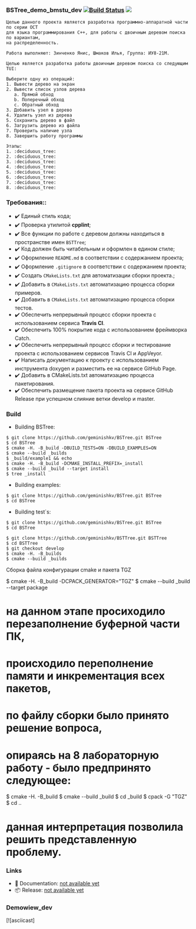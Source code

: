 ### BSTree_demo_bmstu_dev [![Build Status](https://travis-ci.org/geminishkv/BSTree_edit.svg?branch=develop)](https://travis-ci.org/geminishkv/BSTree_edit) <a href="https://geminishkv.github.io/BSTree_edit/"><img src="https://codedocs.xyz/doxygen/doxygen.svg"/></a>

```
Целью данного проекта является разработка программно-аппаратной части по серии ОСТ 
для языка программирования С++, для работы с двоичным деревом поиска по вариантам, 
на распределенность.
```

```
Работа выполняют: Зинченко Янис, Шмаков Илья, Группа: ИУ8-21М.
```

```
Целью является разработка работы двоичным деревом поиска со следующим TUI:

Выберите одну из операций:
1. Вывести дерево на экран
2. Вывести список узлов дерева 
   a. Прямой обход
   b. Поперечный обход
   c. Обратный обход
3. Добавить узел в дерево
4. Удалить узел из дерева
5. Сохранить дерево в файл
6. Загрузить дерево из файла
7. Проверить наличие узла
8. Завершить работу программы
```

```
Этапы:
1. :deciduous_tree:
2. :deciduous_tree:
3. :deciduous_tree:
4. :deciduous_tree:
5. :deciduous_tree:
6. :deciduous_tree:
7. :deciduous_tree:
8. :deciduous_tree:
```

### Требования::
- ✔️ Единый стиль кода;
- ✔️ Проверка утилитой **cpplint**;
- ✔️ Все функции по работе с деревом должны находиться в пространстве имен `BSTTree`;
- ✔️ Код должен быть читабельным и оформлен в едином стиле;
- ✔️ Оформление `README.md` в соответствии с содержанием проекта;
- ✔️ Оформление `.gitignore` в соответствии с содержанием проекта;
- ✔️ Создать `CMakeLists.txt` для автоматизации сборки проекта.;
- ✔️ Добавить в `CMakeLists.txt` автоматизацию процесса сборки примеров.
- ✔️ Добавить в `CMakeLists.txt` автоматизацию процесса сборки тестов.
- ✔️ Обеспечить непрерывный процесс сборки проекта с использованием сервиса **Travis CI**.
- ✔️ Обеспечить 100% покрытие кода с использованием фреймворка Catch.
- ✔️ Обеспечить непрерывный процесс сборки и тестирование проекта с использованием сервисов Travis CI и AppVeyor.
- ✔️ Написать документацию к проекту с использованием инструмента doxygen и разместить 
ее на сервисе GitHub Page.
- ✔️ Добавить в CMakeLists.txt автоматизацию процесса пакетирования.
- ✔️ Обеспечить размещение пакета проекта на сервисе GitHub Release при успешном слияние ветки develop и master.


### Build

* Building BSTree:
```ShellSession
$ git clone https://github.com/geminishkv/BSTree.git BSTree
$ cd BSTree
$ cmake -H. -B_build -DBUILD_TESTS=ON -DBUILD_EXAMPLES=ON
$ cmake --build _builds
$ _build/example1 && echo
$ cmake -H. -B_build -DCMAKE_INSTALL_PREFIX=_install
$ cmake --build _build --target install
$ tree _install
```

* Building examples:
```ShellSession
$ git clone https://github.com/geminishkv/BSTree.git BSTree
$ cd BSTree
```

* Building test`s:
```ShellSession
$ git clone https://github.com/geminishkv/BSTree.git BSTree
$ cd BSTree
```

```ShellSession
$ git clone https://github.com/geminishkv/BSTTree.git BSTTree
$ cd BSTTree
$ git checkout develop
$ cmake -H. -B_builds
$ cmake --build _builds
```


Сборка файла конфигурации cmake и пакета TGZ

$ cmake -H. -B_build -DCPACK_GENERATOR="TGZ"
$ cmake --build _build --target package
# на данном этапе просиходило перезаполнение буферной части ПК,
# происходило переполнение памяти и инкрементация всех пакетов,
# по файлу сборки было принято решение вопроса,
# опираясь на 8 лабораторную работу - было предпринято следующее:
$ cmake -H. -B_build
$ cmake --build _build
$ cd _build
$ cpack -G "TGZ"
$ cd ..
# данная интерпретация позволила решить представленную проблему.



### Links
* 📘 Documentation: [not available yet](https://geminishkv.github.io/BSTree/)
* 📦 Release: [not available yet]()

### Demowiew_dev
[![asciicast]
